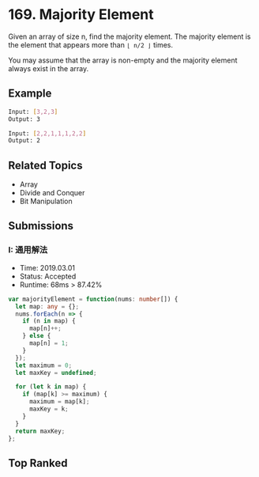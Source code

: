 # 169. Majority Element

Given an array of size n, find the majority element. The majority element is the element that appears more than `⌊ n/2 ⌋` times.

You may assume that the array is non-empty and the majority element always exist in the array.

## Example

```bash
Input: [3,2,3]
Output: 3
```

```bash
Input: [2,2,1,1,1,2,2]
Output: 2
```

## Related Topics

- Array
- Divide and Conquer
- Bit Manipulation

## Submissions

### I: 通用解法

- Time: 2019.03.01
- Status: Accepted
- Runtime: 68ms > 87.42%
```typescript
var majorityElement = function(nums: number[]) {
  let map: any = {};
  nums.forEach(n => {
    if (n in map) {
      map[n]++;
    } else {
      map[n] = 1;
    }
  });
  let maximum = 0;
  let maxKey = undefined;

  for (let k in map) {
    if (map[k] >= maximum) {
      maximum = map[k];
      maxKey = k;
    }
  }
  return maxKey;
};
```

## Top Ranked


